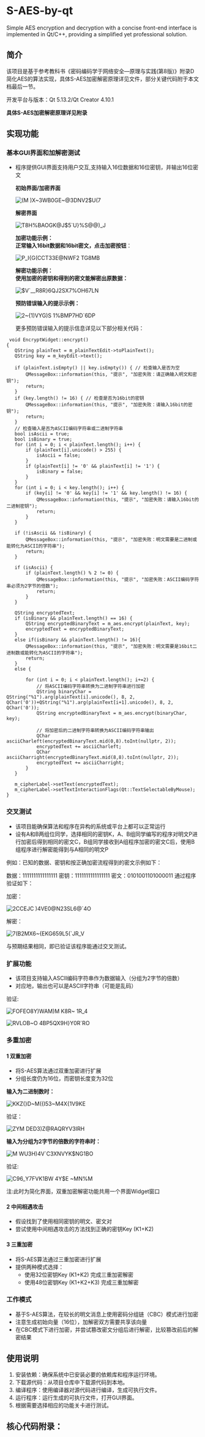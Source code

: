 # S-AES-by-qt
Simple AES encryption and decryption with a concise front-end interface is implemented in Qt/C++, providing a simplified yet professional solution.
## 简介
该项目是基于参考教科书《密码编码学于网络安全—原理与实践(第8版)》附录D简化AES的算法实现，具体S-AES加密解密原理详见文件，部分关键代码附于本文档最后一节。

开发平台与版本：Qt 5.13.2/Qt Creator 4.10.1

**具体S-AES加密解密原理详见附录**
## 实现功能
### 基本GUI界面和加解密测试
- 程序提供GUI界面支持用户交互,支持输入16位数据和16位密钥，并输出16位密文
  
  **初始界面/加密界面**
  
  ![(M )X~3WB0GE~@3DNV2$U(7](https://github.com/dori0512/S-AES-by-qt/assets/130364519/f049f4f7-977b-4d03-b313-129e16336449)
  
  **解密界面**
  
  ![T8H%BAOGK@J$5`U}%S@@)_J](https://github.com/dori0512/S-AES-by-qt/assets/130364519/a56f25cf-01df-480a-8da1-15c2d7f241b7)
  
  **加密功能示例：  
  正常输入16bit数据和16bit密文，点击加密按钮**：
   
  ![P_I{G(CCT33E@NWF2 TG8MB](https://github.com/dori0512/S-AES-by-qt/assets/130364519/6c7d7dfd-6216-4c02-ac09-c78d5af0bfc9)
  
  **解密功能示例：**  
  **使用加密的密钥和得到的密文能解密出原数据：**
  
  ![$V`__R8R}6QJ2SX7%OH67LN](https://github.com/dori0512/S-AES-by-qt/assets/130364519/7e60d7f7-514e-4353-834b-51d1d8d51b2d)
  
  **预防错误输入的提示示例：**

  ![2~{1)VYG)S 1%BMP7HD`6DP](https://github.com/dori0512/S-AES-by-qt/assets/130364519/85ec1438-ba04-4f79-8d10-5400e5afd5ce)
  
  更多预防错误输入的提示信息详见以下部分相关代码：
 ```Qt
  void EncryptWidget::encrypt()
{
    QString plainText = m_plainTextEdit->toPlainText();
    QString key = m_keyEdit->text();

    if (plainText.isEmpty() || key.isEmpty()) { // 检查输入是否为空
        QMessageBox::information(this, "提示", "加密失败：请正确输入明文和密钥");
        return;
    }
    if (key.length() != 16) { // 检查是否为16bit的密钥
        QMessageBox::information(this, "提示", "加密失败：请输入16bit的密钥");
        return;
    }
    // 检查输入是否为ASCII编码字符串或二进制字符串
    bool isAscii = true;
    bool isBinary = true;
    for (int i = 0; i < plainText.length(); i++) {
        if (plainText[i].unicode() > 255) {
            isAscii = false;
        }
        if (plainText[i] != '0' && plainText[i] != '1') {
            isBinary = false;
        }
    }
    for (int i = 0; i < key.length(); i++) {
        if (key[i] != '0' && key[i] != '1' && key.length() != 16) {
            QMessageBox::information(this, "提示", "加密失败：请输入16bit的二进制密钥");
            return;
        }
    }

    if (!isAscii && !isBinary) {
        QMessageBox::information(this, "提示", "加密失败：明文需要是二进制或能转化为ASCII的字符串");
        return;
    }

    if (isAscii) {
        if (plainText.length() % 2 != 0) {
            QMessageBox::information(this, "提示", "加密失败：ASCII编码字符串必须为2字节的倍数");
            return;
        }
    }

    QString encryptedText;
    if (isBinary && plainText.length() == 16) {
        QString encryptedBinaryText = m_aes.encrypt(plainText, key);
        encryptedText = encryptedBinaryText;
    }
    else if(isBinary && plainText.length() != 16){
        QMessageBox::information(this, "提示", "加密失败：明文需要是16bit二进制数或能转化为ASCII的字符串");
        return;
    }
    else {

        for (int i = 0; i < plainText.length(); i+=2) {
            // 将ASCII编码字符串转换为二进制字符串进行加密
            QString binaryChar = QString("%1").arg(plainText[i].unicode(), 8, 2, QChar('0'))+QString("%1").arg(plainText[i+1].unicode(), 8, 2, QChar('0'));
            QString encryptedBinaryText = m_aes.encrypt(binaryChar, key);

            // 将加密后的二进制字符串转换为ASCII编码字符串输出
            QChar asciiCharleft(encryptedBinaryText.mid(0,8).toInt(nullptr, 2));
            encryptedText += asciiCharleft;
            QChar asciiCharright(encryptedBinaryText.mid(8,8).toInt(nullptr, 2));
            encryptedText += asciiCharright;
        }
    }

    m_cipherLabel->setText(encryptedText);
    m_cipherLabel->setTextInteractionFlags(Qt::TextSelectableByMouse);
}
```

### 交叉测试
- 该项目能确保算法和程序在异构的系统或平台上都可以正常运行
- 设有A和B两组位同学，选择相同的密钥K，A、B组同学编写的程序对明文P进行加密后得到相同的密文C，B组同学接收到A组程序加密的密文C后，使用B组程序进行解密能得到与A相同的明文P
  
例如：已知的数据、密钥和按正确加密流程得到的密文示例如下：

数据：1111111111111111 密钥：1111111111111111 密文：0101001101000011 通过程序验证如下：

加密：

![2CCEJC )4VE0@N23SL6@`4O](https://github.com/dori0512/S-AES-by-qt/assets/130364519/d7f99487-a1b8-4cb1-953e-8f1a7930c223)

解密：

![7(B2MX6~{EKG659L5(`JR_V](https://github.com/dori0512/S-AES-by-qt/assets/130364519/5731ee55-f7ff-4c20-9f4a-39db5694b17f)

与预期结果相同，即已验证该程序能通过交叉测试。

### 扩展功能
- 该项目支持输入ASCII编码字符串作为数据输入（分组为2字节的倍数）
- 对应地，输出也可以是ASCII字符串（可能是乱码）

验证:

![FOFEO8Y)WAM)M K8R~ 1R_4](https://github.com/dori0512/S-AES-by-qt/assets/130364519/9f7c4908-396a-47be-b5df-582ced5a059a)

![RVLOB~O 4BP5QX9H}Y0R`RO](https://github.com/dori0512/S-AES-by-qt/assets/130364519/4df62b43-10c7-49f6-9a32-de9c4c2f7461)


### 多重加密
#### 1 双重加密
- 将S-AES算法通过双重加密进行扩展
- 分组长度仍为16位，而密钥长度变为32位

**输入为二进制数时：**

![KKZ(}D~M({I53~M4X{1V9KE](https://github.com/dori0512/S-AES-by-qt/assets/130364519/436d08dc-7768-4182-826a-b470e41a9b42)

验证：

![ZYM D`ED3)Z@RAQRYV3IR`H](https://github.com/dori0512/S-AES-by-qt/assets/130364519/b17bf176-fbb6-4e32-a47f-649af7205e13)

**输入为分组为2字节的倍数的字符串时：**

![M WU3H)4V`C3XNVYK$NG1BO](https://github.com/dori0512/S-AES-by-qt/assets/130364519/bb088e23-e232-4902-9118-352f8c39cb0b)

验证:

![C96_Y7FVK1BW 4Y$E ~MN%M](https://github.com/dori0512/S-AES-by-qt/assets/130364519/6d9f7384-f86d-4d06-9dc9-366ffa1e5d0e)

注:此时为简化界面，双重加密解密功能共用一个界面Widget窗口
#### 2 中间相遇攻击
- 假设找到了使用相同密钥的明文、密文对
- 尝试使用中间相遇攻击的方法找到正确的密钥Key (K1+K2)

#### 3 三重加密
- 将S-AES算法通过三重加密进行扩展
- 提供两种模式选择：
  - 使用32位密钥Key (K1+K2) 完成三重加密解密
  - 使用48位密钥Key (K1+K2+K3) 完成三重加解密

### 工作模式
- 基于S-AES算法，在较长的明文消息上使用密码分组链（CBC）模式进行加密
- 注意生成初始向量（16位），加解密双方需要共享该向量
- 在CBC模式下进行加密，并尝试篡改密文分组后进行解密，比较篡改前后的解密结果

## 使用说明
1. 安装依赖：确保系统中已安装必要的依赖库和程序运行环境。
2. 下载源代码：从项目仓库中下载源代码到本地。
3. 编译程序：使用编译器对源代码进行编译，生成可执行文件。
4. 运行程序：运行生成的可执行文件，打开GUI界面。
5. 根据需要选择相应的功能关卡进行测试。
## 核心代码附录：
